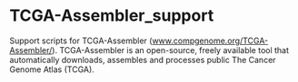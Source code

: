 # TCGA-Assembler_support
Support scripts for TCGA-Assembler (www.compgenome.org/TCGA-Assembler/). TCGA-Assembler is an open-source, freely available tool that automatically downloads, assembles and processes public The Cancer Genome Atlas (TCGA).
